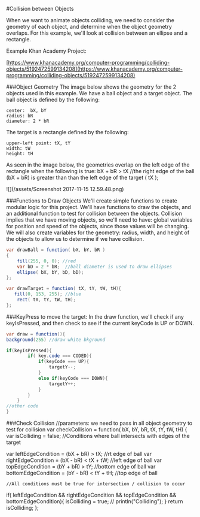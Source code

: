 #Collision between Objects

When we want to animate objects colliding, we need to consider the geometry of each object, and determine when the object geometry overlaps.  For this example, we'll look at collision between an ellipse and a rectangle.

Example Khan Academy Project:

[https://www.khanacademy.org/computer-programming/colliding-objects/5192472599134208](https://www.khanacademy.org/computer-programming/colliding-objects/5192472599134208)

###Object Geometry
The image below shows the geometry for the 2 objects used in this example.  We have a ball object and a target object.  The ball object is defined by the following: 

    center:  bX, bY
    radius: bR  
    diameter: 2 * bR

The target is a rectangle defined by the following:

    upper-left point: tX, tY
    width: tW
    height: tH

As seen in the image below, the geometries overlap on the left edge of the rectangle when the following is true: 
    bX + bR > tX  //the right edge of the ball (bX + bR) is greater than than the left edge of the target ( tX );
    
![](/assets/Screenshot 2017-11-15 12.59.48.png)

###Functions to Draw Objects
We'll create simple functions to create modular logic for this project.  We'll have functions to draw the objects, and an additional function to test for collision between the objects.  Collision implies that we have moving objects, so we'll need to have: global variables for position and speed of the objects, since those values will be changing.  We will also create variables for the geometry: radius, width, and height of the objects to allow us to determine if we have collision.


```java
var drawBall = function( bX, bY, bR )
{
    fill(255, 0, 0); //red
    var bD = 2 * bR;  //ball diameter is used to draw ellipses
    ellipse( bX, bY, bD, bD);
};

var drawTarget = function( tX, tY, tW, tH){
   fill(0, 153, 255); //blue
    rect( tX, tY, tW, tH);
};

```



###KeyPress to move the target:
In the draw function, we'll check if any keyIsPressed, and then check to see if the current keyCode is UP or DOWN.

 

```java
var draw = function(){
background(255) //draw white bkground

if(keyIsPressed){
        if( key.code === CODED){
            if(keyCode === UP){
                targetY--;
            }
            else if(keyCode === DOWN){
                targetY++;
            }
        }
    }
//other code
}

```

###Check Collision
//parameters: we need to pass in all object geometry to test for collision
var checkCollision = function( bX, bY, bR, tX, tY, tW, tH)
{
   var isColliding = false;
   //Conditions where ball intersects with edges of the target
  
   var leftEdgeCondition = (bX + bR) > tX;        //rt edge of ball
   var rightEdgeCondition = (bX - bR) < tX + tW;  //left edge of ball
   var topEdgeCondition = (bY + bR) > tY;         //bottom edge of ball
   var bottomEdgeCondition = (bY - bR) < tY + tH; //top edge of ball
   
    //All conditions must be true for intersection / collision to occur
   if( leftEdgeCondition && rightEdgeCondition && topEdgeCondition && bottomEdgeCondition){
       isColliding = true;
     //  println("Colliding");
   }
   return isColliding; 
};



